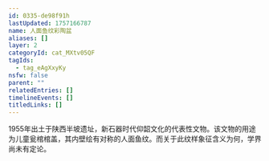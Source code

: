 ```yaml
---
id: 0335-de98f91h
lastUpdated: 1757166787
name: 人面鱼纹彩陶盆
aliases: []
layer: 2
categoryId: cat_MXtv05QF
tagIds:
  - tag_eAgXxyKy
nsfw: false
parent: ""
relatedEntries: []
timelineEvents: []
titledLinks: []
---
```


1955年出土于陕西半坡遗址，新石器时代仰韶文化的代表性文物。该文物的用途为儿童瓮棺棺盖，其内壁绘有对称的人面鱼纹。而关于此纹样象征含义为何，学界尚未有定论。